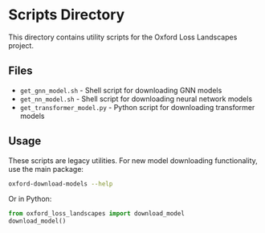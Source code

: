 # Scripts Directory

This directory contains utility scripts for the Oxford Loss Landscapes project.

## Files

- `get_gnn_model.sh` - Shell script for downloading GNN models
- `get_nn_model.sh` - Shell script for downloading neural network models  
- `get_transformer_model.py` - Python script for downloading transformer models

## Usage

These scripts are legacy utilities. For new model downloading functionality, use the main package:

```bash
oxford-download-models --help
```

Or in Python:

```python
from oxford_loss_landscapes import download_model
download_model()
```
